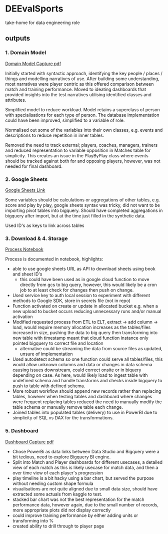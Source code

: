 # DEEvalSports
take-home for data engineering role

## outputs
### 1. Domain Model

[Domain Model Capture pdf](DEEval%20-%20domain-model.pdf)

Initially started with syntactic approach, identifying the key people / places / things and modelling narratives of use. After building some understanding, most narratives were player centric as this offered comparison between match and training performance. Moved to ideating dashboards that provided insights into the test narratives utilising identified classes and attributes.

Simplified model to reduce workload. Model retains a superclass of person with specialisations for each type of person. The database implementation could have been improved, simplified to a variable of role.

Normalised out some of the variables into their own classes, e.g. events and descriptions to reduce repetition in inner tables.

Removed the need to track external; players, coaches, managers, trainers and reduced representation to variable opposition in Matches table for simplicity. This creates an issue in the PlayByPlay class where events should be tracked against both for and opposing players, however, was not needed for final dashboard.

### 2. Google Sheets

[Google Sheets Link](https://docs.google.com/spreadsheets/d/1W9SHwY958y-o6pl07wOqoSKuBvKbGLxs6s0m_6CdmDA/edit?usp=sharing)

Some variables should be calculations or aggregations of other tables, e.g. score and play by play, google sheets syntax was tricky, did not want to be importing pivot tables into bigquery. Should have completed aggregations in bigquery after import, but at the time just filled in the synthetic data.

Used ID's as keys to link across tables

### 3. Download & 4. Storage

[Process Notebook](exercise.ipynb)

Process is documented in notebook, highlights:
- able to use google sheets URL as API to download sheets using book and sheet ID's
  - this could have been used as in google cloud function to move directly from gcs to big query, however, this would likely be a cron job to at least check for changes then push on change.
- Used service key to auth local session to experiment with different methods to Google SDK, store in secrets file (not in repo)
- Function activated on create or update in allocated bucket e.g. when a new upload to bucket occurs reducing unnecessary runs and/or manual activation
- Modified requested process from ETL to ELT, extract -> add column -> load, would require memory allocation increases as the tables/files increased in size, pushing the data to big query then transforming into new table with timestamp meant that cloud function instance only pointed bigquery to correct file and location
  - alternative could be streaming the data from source files as updated, unsure of implementation
- Used autodetect schema so one function could serve all tables/files, this would allow unknown columns and data or changes in data schema causing issues downstream, could correct onsite or in biquery depending on case. As here, would likely load to ingest table with undefined schema and handle transforms and checks inside bigquery to push to table with defined schema.
- More robust workflow should append new records rather than replacing tables, however when testing tables and dashboard where changes were frequent replacing tables reduced the need to manually modify the table schema or manually remove table each change.
- Joined tables into populated tables (delivery) to use in PowerBI due to simplicity of SQL vs DAX for the transformations.

### 5. Dashboard

[Dashboard Capture pdf](deeval-dashboard-capture.pdf)

- Chose PowerBi as data links between Data Studio and Bigquery were a bit tedious, need to explore Bigquery BI engine.
- Split into Match and Player dashboards for different usecases, a detailed view of each match as this is likely usecase for match data, and then a over time view of each player's progression
- play timeline is a bit hacky using a bar chart, but served the purpose without needing custom shape formula
- visualisations are not quite aligned due to small data size, should have extracted some actuals from kaggle to test.
- stacked bar chart was not the best representation for the match performance data, however again, due to the small number of records, more appropriate plots did not display correctly
- could improve training performance by either adding units or transforming into %
- created ability to drill through to player page
